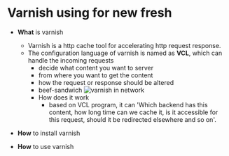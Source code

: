 # Varnish using for new fresh

* **What** is varnish
  * Varnish is a http  cache tool for accelerating http request response.
  * The configuration language of varnish is named as **VCL**, which can handle the incoming requests
    * decide what content you want to server
    * from where you want to get the content
    * how the request or response should be altered
    * beef-sandwich
    ![varnish in network](https://user-images.githubusercontent.com/6279298/165006846-8501c3a2-e6ea-43c6-81c1-88416128468c.png)
    * How does it work
      * based on VCL program, it can 'Which backend has this content, how long time can we cache it, is it accessible for this request, should it be redirected elsewhere and so on'.

* **How** to install varnish

* **How** to use varnish
